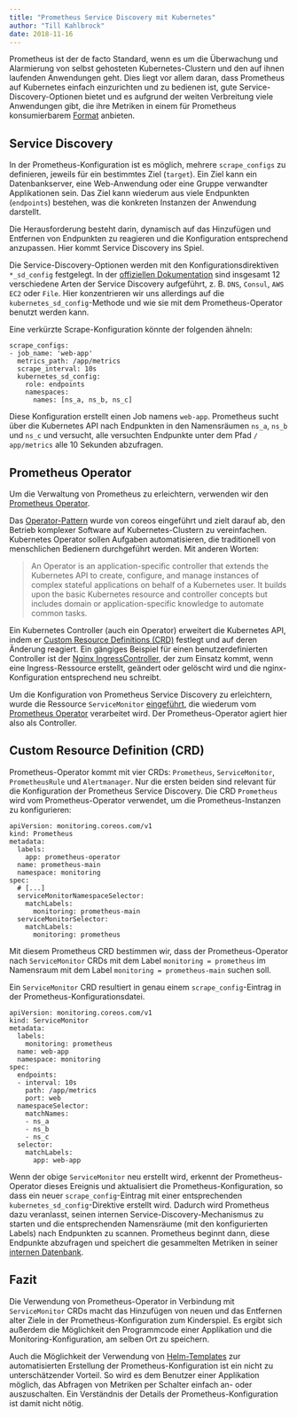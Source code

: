 ```yaml
---
title: "Prometheus Service Discovery mit Kubernetes"
author: "Till Kahlbrock"
date: 2018-11-16
---
```


Prometheus ist der de facto Standard, wenn es um die Überwachung und Alarmierung von selbst gehosteten Kubernetes-Clustern und den auf ihnen laufenden Anwendungen geht. Dies liegt vor allem daran, dass Prometheus auf Kubernetes einfach einzurichten und zu bedienen ist, gute Service-Discovery-Optionen bietet und es aufgrund der weiten Verbreitung viele Anwendungen gibt, die ihre Metriken in einem für Prometheus konsumierbarem [Format](https://github.com/prometheus/docs/blob/master/content/docs/instrumenting/exposition_formats.md#text-based-format) anbieten.

## Service Discovery
In der Prometheus-Konfiguration ist es möglich, mehrere `scrape_configs` zu definieren, jeweils für ein bestimmtes Ziel (`target`). Ein Ziel kann ein Datenbankserver, eine Web-Anwendung oder eine Gruppe verwandter Applikationen sein. Das Ziel kann wiederum aus viele Endpunkten (`endpoints`) bestehen, was die konkreten Instanzen der Anwendung darstellt.

Die Herausforderung besteht darin, dynamisch auf das Hinzufügen und Entfernen von Endpunkten zu reagieren und die Konfiguration entsprechend anzupassen. Hier kommt Service Discovery ins Spiel.

Die Service-Discovery-Optionen werden mit den Konfigurationsdirektiven `*_sd_config` festgelegt. In der [offiziellen Dokumentation](https://prometheus.io/docs/prometheus/latest/configuration/configuration/) sind insgesamt 12 verschiedene Arten der Service Discovery aufgeführt, z. B. `DNS`, `Consul`, `AWS` `EC2` oder `File`. Hier konzentrieren wir uns allerdings auf die `kubernetes_sd_config`-Methode und wie sie mit dem Prometheus-Operator benutzt werden kann.

Eine verkürzte Scrape-Konfiguration könnte der folgenden ähneln:
```
scrape_configs:
- job_name: 'web-app'
  metrics_path: /app/metrics
  scrape_interval: 10s
  kubernetes_sd_config:
    role: endpoints
    namespaces:
      names: [ns_a, ns_b, ns_c]
```
Diese Konfiguration erstellt einen Job namens `web-app`. Prometheus sucht über die Kubernetes API nach Endpunkten in den Namensräumen `ns_a`, `ns_b` und `ns_c` und versucht, alle versuchten Endpunkte unter dem Pfad `/ app/metrics` alle 10 Sekunden abzufragen.


## Prometheus Operator
Um die Verwaltung von Prometheus zu erleichtern, verwenden wir den [Prometheus Operator](https://github.com/coreos/prometheus-operator). 

Das [Operator-Pattern](https://coreos.com/blog/introducing-operators.html) wurde von coreos eingeführt und zielt darauf ab, den Betrieb komplexer Software auf Kubernetes-Clustern zu vereinfachen. Kubernetes Operator sollen Aufgaben automatisieren, die traditionell von menschlichen Bedienern durchgeführt werden.
Mit anderen Worten:

> An Operator is an application-specific controller that extends the Kubernetes API to create, configure, and manage instances of complex stateful applications on behalf of a Kubernetes user. It builds upon the basic Kubernetes resource and controller concepts but includes domain or application-specific knowledge to automate common tasks.

Ein Kubernetes Controller (auch ein Operator) erweitert die Kubernetes API, indem er [Custom Resource Definitions (CRD)](https://kubernetes.io/docs/concepts/extend-kubernetes/api-extension/custom-resources/) festlegt und auf deren Änderung reagiert. Ein gängiges Beispiel für einen benutzerdefinierten Controller ist der [Nginx IngressController](https://kubernetes.github.io/ingress-nginx/), der zum Einsatz kommt, wenn eine Ingress-Ressource erstellt, geändert oder gelöscht wird und die nginx-Konfiguration entsprechend neu schreibt.

Um die Konfiguration von Prometheus Service Discovery zu erleichtern, wurde die Ressource `ServiceMonitor` [eingeführt](https://github.com/coreos/prometheus-operator/blob/master/Documentation/design.md#servicemonitor), die wiederum vom [Prometheus Operator](https://github.com/coreos/prometheus-operator) verarbeitet wird. Der Prometheus-Operator agiert hier also als Controller.

## Custom Resource Definition (CRD)
Prometheus-Operator kommt mit vier CRDs: `Prometheus`, `ServiceMonitor`, `PrometheusRule` und `Alertmanager`. Nur die ersten beiden sind relevant für die Konfiguration der Prometheus Service Discovery. Die CRD `Prometheus` wird vom Prometheus-Operator verwendet, um die Prometheus-Instanzen zu konfigurieren:
```
apiVersion: monitoring.coreos.com/v1
kind: Prometheus
metadata:
  labels:
    app: prometheus-operator
  name: prometheus-main
  namespace: monitoring
spec:
  # [...]
  serviceMonitorNamespaceSelector:
    matchLabels:
      monitoring: prometheus-main
  serviceMonitorSelector:
    matchLabels:
      monitoring: prometheus
```
Mit diesem Prometheus CRD bestimmen wir, dass der Prometheus-Operator nach `ServiceMonitor` CRDs mit dem Label `monitoring = prometheus` im Namensraum mit dem Label `monitoring = prometheus-main` suchen soll.

Ein `ServiceMonitor` CRD resultiert in genau einem `scrape_config`-Eintrag in der Prometheus-Konfigurationsdatei.
```
apiVersion: monitoring.coreos.com/v1
kind: ServiceMonitor
metadata:
  labels:
    monitoring: prometheus
  name: web-app
  namespace: monitoring
spec:
  endpoints:
  - interval: 10s
    path: /app/metrics
    port: web
  namespaceSelector:
    matchNames:
    - ns_a
    - ns_b
    - ns_c
  selector:
    matchLabels:
      app: web-app
```
Wenn der obige `ServiceMonitor` neu erstellt wird, erkennt der Prometheus-Operator dieses Ereignis und aktualisiert die Prometheus-Konfiguration, so dass ein neuer `scrape_config`-Eintrag mit einer entsprechenden `kubernetes_sd_config`-Direktive erstellt wird. Dadurch wird Prometheus dazu veranlasst, seinen internen Service-Discovery-Mechanismus zu starten und die entsprechenden Namensräume (mit den konfigurierten Labels) nach Endpunkten zu scannen. Prometheus beginnt dann, diese Endpunkte abzufragen und speichert die gesammelten Metriken in seiner [internen Datenbank](https://fabxc.org/tsdb/).

## Fazit
Die Verwendung von Prometheus-Operator in Verbindung mit `ServiceMonitor` CRDs macht das Hinzufügen von neuen und das Entfernen alter Ziele in der Prometheus-Konfiguration zum Kinderspiel. Es ergibt sich außerdem die Möglichkeit den Programmcode einer Applikation und die Monitoring-Konfiguration, am selben Ort zu speichern.

Auch die Möglichkeit der Verwendung von [Helm-Templates](https://helm.sh/) zur automatisierten Erstellung der Prometheus-Konfiguration ist ein nicht zu unterschätzender Vorteil. So wird es dem Benutzer einer Applikation möglich, das Abfragen von Metriken per Schalter einfach an- oder auszuschalten. Ein Verständnis der Details der Prometheus-Konfiguration ist damit nicht nötig.

